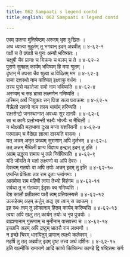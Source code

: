 ```yaml
---
title: 062 Sampaati s legend contd
title_english: 062 Sampaati s legend contd

---
```


<div class="audioEmbed"  caption="श्रीराम-हरिसीताराममूर्ति-घनपाठिभ्यां वचनम्" src="https://archive.org/download/Ramayana-recitation-Sriram-harisItArAmamUrti-Ghanapaati-v2/Kanda_4/Kanda_4_KSK-062-Sampaati_s_legend_[contd.].mp3"></div>

एवम् उक्त्वा मुनिश्रेष्ठम् अरुदम् भृश दुःखितः ।  
अथ ध्यात्वा मुहूर्तम् तु भगवान् इदम् अब्रवीत् ॥ ४-६२-१  
पक्षौ च ते प्रपक्षौ च पुनः अन्यौ भविष्यतः ।  
चक्षुषी चैव प्राणाः च विक्रमः च बलम् च ते ॥ ४-६२-२  
पुराणे सुमहत् कार्यम् भविष्यम् हि मया श्रुतम् ।  
दृष्टम् मे तपसा चैव श्रुत्वा च विदितम् मम ॥ ४-६२-३  
राजा दशरथो नाम कश्चित् इक्ष्वाकु वर्धनः ।  
तस्य पुत्रो महातेजा रामो नाम भविष्यति ॥ ४-६२-४  
अरण्यम् च सह भ्रात्रा लक्ष्मणेन गमिष्यति ।  
तस्मिन् अर्थे नियुक्तः सन् पित्रा सत्य पराक्रमः ॥ ४-६२-५  
नैर्ऋतो रावणो नाम तस्य भार्याम् हरिष्यति ।  
राक्षसेन्द्रो जनस्थानात् अवध्यः सुर दानवैः ॥ ४-६२-६  
सा च कामैः प्रलोभ्यन्ती भक्ष्यैः भोज्यैः च मैथिली ।  
न भोक्ष्यति महाभागा दुःख मग्ना यशस्विनी ॥ ४-६२-७  
परमान्नम् च वैदेह्या ज्ञात्वा दास्यति वासवः ।  
यत् अन्नम् अमृत प्रख्यम् सुराणाम् अपि दुर्लभम् ॥ ४-६२-८  
तत् अन्नम् मैथिली प्राप्य विज्ञाय इन्द्रात् इदम् तु इति ।  
अग्रम् उद्धृत्य रामाय भू तले निर्वपिष्यति ॥ ४-६२-९  
यदि जीवति मे भर्ता लक्ष्मणो वा अपि देवरः ।  
देवत्वम् गतयोः वा अपि तयोः अन्नम् इदम् तु इति ॥ ४-६२-१०  
एष्यन्ति प्रेषिताः तत्र राम दूताः प्लवंगमाः ।  
आख्येया राम महिषी त्वया तेभ्यो विहंगम ॥ ४-६२-११  
सर्वथा तु न गंतव्यम् ईदृशः क्व गमिष्यसि ।  
देश कालौ प्रतीक्षस्व पक्षौ त्वम् प्रतिपत्स्यसे ॥ ४-६२-१२  
उत्सहेयम् अहम् कर्तुम् अद्य एव त्वाम् स पक्षकम् ।  
इह स्थः त्वम् तु लोकानाम् हितम् कार्यम् करिष्यसि ॥ ४-६२-१३  
त्वया अपि खलु तत् कार्यम् तयोः च नृप पुत्रयोः ।  
ब्राह्मणानाम् गुरूणाम् च मुनीनाम् वासवस्य च ॥ ४-६२-१४  
इच्छामि अहम् अपि द्रष्टुम् भ्रातरौ राम लक्ष्मणौ ।  
न इच्छे चिरम् धारयितुम् प्राणान् त्यक्ष्ये कलेवरम् ।  
महर्षि तु तत् अब्रवीत् इदम् दृष्ट तत्त्व अर्थ दर्शिनः ॥ ४-६२-१५  
इति वाल्मीकि रामायणे आदि काव्ये किष्किन्ध काण्डे द्वि षष्टितमः सर्गः